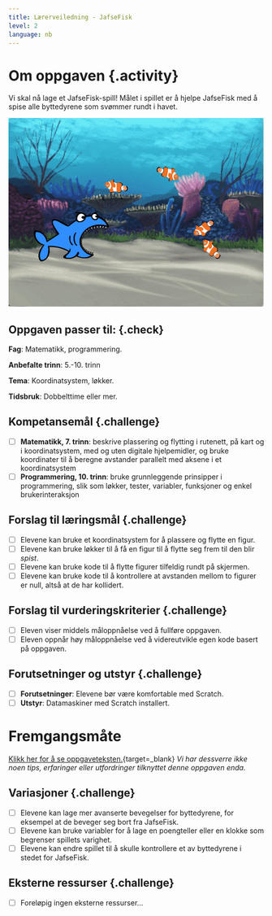 ```yaml
---
title: Lærerveiledning - JafseFisk
level: 2
language: nb
---
```


# Om oppgaven {.activity}
Vi skal nå lage et JafseFisk-spill! Målet i spillet er å hjelpe
JafseFisk med å spise alle byttedyrene som svømmer rundt i havet.

![](jafsefisk.png)

## Oppgaven passer til: {.check}
 __Fag__: Matematikk, programmering.

__Anbefalte trinn__: 5.-10. trinn

__Tema__: Koordinatsystem, løkker.

__Tidsbruk__: Dobbelttime eller mer.


## Kompetansemål {.challenge}
- [ ] __Matematikk, 7. trinn__: beskrive plassering og flytting i rutenett, på kart og i koordinatsystem, med og uten digitale hjelpemidler, og bruke koordinater til å beregne avstander parallelt med aksene i et koordinatsystem
- [ ] __Programmering, 10. trinn__: bruke grunnleggende prinsipper i programmering, slik som løkker, tester, variabler, funksjoner og enkel brukerinteraksjon

## Forslag til læringsmål {.challenge}
- [ ] Elevene kan bruke et koordinatsystem for å plassere og flytte en figur.
- [ ] Elevene kan bruke løkker til å få en figur til å flytte seg frem til den blir _spist_.
- [ ] Elevene kan bruke kode til å flytte figurer tilfeldig rundt på skjermen.
- [ ] Elevene kan bruke kode til å kontrollere at avstanden mellom to figurer er null, altså at de har kollidert.
## Forslag til vurderingskriterier {.challenge}

- [ ] Eleven viser middels måloppnåelse ved å fullføre oppgaven.
- [ ] Eleven oppnår høy måloppnåelse ved å videreutvikle egen kode basert på oppgaven.

## Forutsetninger og utstyr {.challenge}
- [ ] __Forutsetninger__: Elevene bør være komfortable med Scratch.
- [ ] __Utstyr__: Datamaskiner med Scratch installert.

# Fremgangsmåte
[Klikk her for å se oppgaveteksten.](../jafsefisk/jafsefisk.html){target=_blank}
_Vi har dessverre ikke noen tips, erfaringer eller utfordringer tilknyttet denne oppgaven enda._

## Variasjoner {.challenge}
- [ ] Elevene kan lage mer avanserte bevegelser for byttedyrene, for eksempel at de beveger seg bort fra JafseFisk.
- [ ] Elevene kan bruke variabler for å lage en poengteller eller en klokke som begrenser spillets varighet.
- [ ] Elevene kan endre spillet til å skulle kontrollere et av byttedyrene i stedet for JafseFisk.

## Eksterne ressurser {.challenge}
- [ ] Foreløpig ingen eksterne ressurser...
